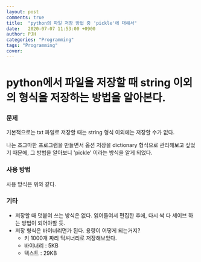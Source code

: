 ```yaml
---
layout: post
comments: true
title:  "python의 파일 저장 방법 중 'pickle'에 대해서"
date:   2020-07-07 11:53:00 +0900
author: PJH
categories: "Programming"
tags: "Programming"
cover:
---
```


<h1>
python에서 파일을 저장할 때 string 이외의 형식을 저장하는 방법을 알아본다.
</h1>

### 문제

기본적으로는 txt 파일로 저장할 때는 string 형식 이외에는 저장할 수가 없다.

나는 조그마한 프로그램을 만들면서 옵션 저장을 dictionary 형식으로 관리해보고 싶었기 때문에,
그 방법을 알아보니 'pickle' 이라는 방식을 알게 되었다.

### 사용 방법

<script src="https://gist.github.com/junhyungPARK78/db97c5494e0244a3225951bf42dd89d0.js"></script>

사용 방식은 위와 같다.

### 기타

- 저장할 때 덧붙여 쓰는 방식은 없다. 읽어들여서 편집한 후에, 다시 싹 다 세이브 하는 방법이 되어야할 듯.
- 저장 형식은 바이너리면가 된다. 용량이 어떻게 되는거지?
  - 키 1000개 짜리 딕셔너리로 저장해보았다.
  - 바이너리 : 5KB
  - 텍스트 : 29KB